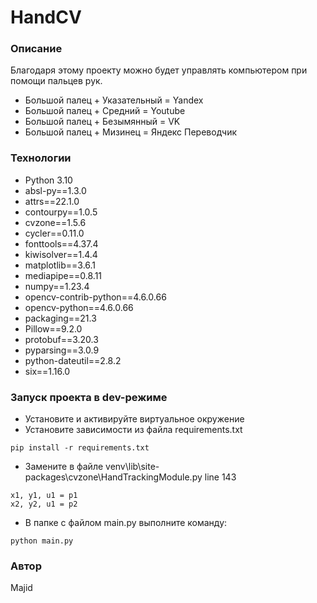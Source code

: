 # HandCV
### Описание
Благодаря этому проекту можно будет управлять компьютером при помощи пальцев рук.
- Большой палец + Указательный = Yandex
- Большой палец + Средний = Youtube
- Большой палец + Безымянный = VK
- Большой палец + Мизинец = Яндекс Переводчик
### Технологии
- Python 3.10
- absl-py==1.3.0
- attrs==22.1.0
- contourpy==1.0.5
- cvzone==1.5.6
- cycler==0.11.0
- fonttools==4.37.4
- kiwisolver==1.4.4
- matplotlib==3.6.1
- mediapipe==0.8.11
- numpy==1.23.4
- opencv-contrib-python==4.6.0.66
- opencv-python==4.6.0.66
- packaging==21.3
- Pillow==9.2.0
- protobuf==3.20.3
- pyparsing==3.0.9
- python-dateutil==2.8.2
- six==1.16.0

### Запуск проекта в dev-режиме
- Установите и активируйте виртуальное окружение
- Установите зависимости из файла requirements.txt
```
pip install -r requirements.txt
``` 
- Замените в файле venv\lib\site-packages\cvzone\HandTrackingModule.py line 143
```
x1, y1, u1 = p1
x2, y2, u1 = p2
```

- В папке с файлом main.py выполните команду:
```
python main.py
```
### Автор
Majid
